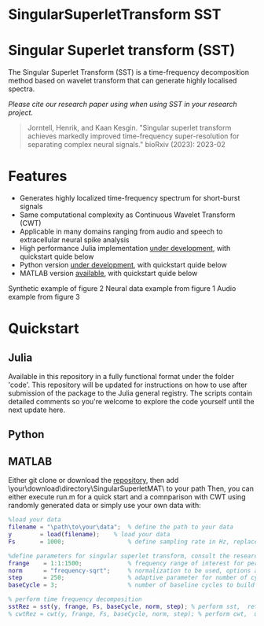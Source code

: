 # SingularSuperletTransform SST


Singular Superlet transform (SST)
====================================

The Singular Superlet Transform (SST) is a time-frequency decomposition method based on wavelet transform that can generate highly localised spectra.

_Please cite our research paper using when using SST in your research project._
> Jorntell, Henrik, and Kaan Kesgin. "Singular superlet transform achieves markedly improved time-frequency super-resolution for separating complex neural signals." bioRxiv (2023): 2023-02

Features
========

- Generates highly localized time-frequency spectrum for short-burst signals
- Same computational complexity as Continuous Wavelet Transform (CWT)
- Applicable in many domains ranging from audio and speech to extracellular neural spike analysis
- High performance Julia implementation [under development](https://github.com/KaanKesgin/SingularSuperletJL.jl), with quickstart quide below
- Python version [under development](https://github.com/KaanKesgin/SingularSuperletPY), with quickstart quide below
- MATLAB version [available](https://github.com/KaanKesgin/SingularSuperletMAT), with quickstart quide below

Synthetic example of figure 2
Neural data example from figure 1
Audio example from figure 3

Quickstart 
============

Julia
---

Available in this repository in a fully functional format under the folder 'code'. This repository will be updated for instructions on how to use after submission of the package to the Julia general registry. The scripts contain detailed comments so you're welcome to explore the code yourself until the next update here. 

Python
---

MATLAB
---

Either git clone or download the [repository](https://github.com/KaanKesgin/SingularSuperletMAT), then add \your\download\directory\SingularSuperletMAT\ to your path
Then, you can either execute run.m for a quick start and a comnparison with CWT using randomly generated data or simply use your own data with:

```Matlab
%load your data
filename = "\path\to\your\data";  % define the path to your data
y        = load(filename);	  % load your data
Fs       = 1000;                  % define sampling rate in Hz, replace with the sampling rate of your file

%define parameters for singular superlet transform, consult the research paper above for further details
frange    = 1:1:1500;             % frequency range of interest for performing the time frequency decomposition
norm      = "frequency-sqrt";     % normalization to be used, options are: "modulus-integral", "unit", "frequency-sqrt" and "energy". Check the file normalize.m for further details
step      = 250;                  % adaptive parameter for number of cycles increment per frequency band
baseCycle = 3;                    % number of baseline cycles to build the adaptive increments on 

% perform time frequency decomposition
sstRez = sst(y, frange, Fs, baseCycle, norm, step); % perform sst,  returns the scalogram output that is timePoints x frequencyPoints
% cwtRez = cwt(y, frange, Fs, baseCycle, norm, step); % perform cwt,  uncomment if you wish to make comparisons with cwt, returns the scalogram output that is timePoints x frequencyPoints

```
